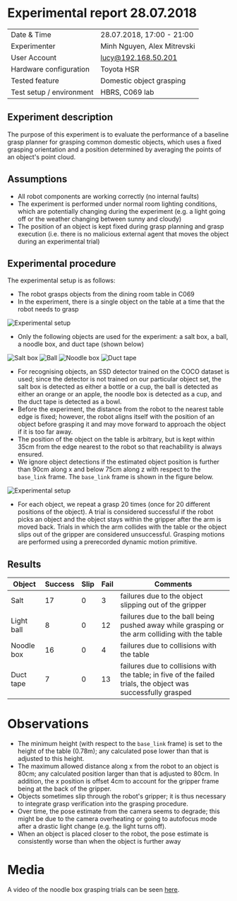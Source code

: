 # Experimental report 28.07.2018

|                                      |                                       |
|--------------------------------------|---------------------------------------|
| Date & Time                          | 28.07.2018, 17:00 - 21:00             |
| Experimenter                         | Minh Nguyen, Alex Mitrevski           |
| User Account                         | lucy@192.168.50.201                   |
| Hardware configuration               | Toyota HSR                            |
| Tested feature                       | Domestic object grasping              |
| Test setup / environment             | HBRS, C069 lab                        |

## Experiment description

The purpose of this experiment is to evaluate the performance of a baseline grasp planner for grasping common domestic objects, which uses a fixed grasping orientation and a position determined by averaging the points of an object's point cloud.

## Assumptions

* All robot components are working correctly (no internal faults)
* The experiment is performed under normal room lighting conditions, which are potentially changing during the experiment (e.g. a light going off or the weather changing between sunny and cloudy)
* The position of an object is kept fixed during grasp planning and grasp execution (i.e. there is no malicious external agent that moves the object during an experimental trial)

## Experimental procedure

The experimental setup is as follows:

* The robot grasps objects from the dining room table in C069
* In the experiment, there is a single object on the table at a time that the robot needs to grasp

![Experimental setup](../images/experimental_setup.jpg)

* Only the following objects are used for the experiment: a salt box, a ball, a noodle box, and duct tape (shown below)

![Salt box](../images/object_salt.jpg)
![Ball](../images/object_ball.jpg)
![Noodle box](../images/object_noodle_box.jpg)
![Duct tape](../images/object_duct_tape.jpg)

* For recognising objects, an SSD detector trained on the COCO dataset is used; since the detector is not trained on our particular object set, the salt box is detected as either a bottle or a cup, the ball is detected as either an orange or an apple, the noodle box is detected as a cup, and the duct tape is detected as a bowl.
* Before the experiment, the distance from the robot to the nearest table edge is fixed; however, the robot aligns itself with the position of an object before grasping it and may move forward to approach the object if it is too far away.
* The position of the object on the table is arbitrary, but is kept within 35cm from the edge nearest to the robot so that reachability is always ensured.
* We ignore object detections if the estimated object position is further than 90cm along x and below 75cm along z with respect to the `base_link` frame. The `base_link` frame is shown in the figure below.

![Experimental setup](../images/base_link_frame.png)

* For each object, we repeat a grasp 20 times (once for 20 different positions of the object). A trial is considered successful if the robot picks an object and the object stays within the gripper after the arm is moved back. Trials in which the arm collides with the table or the object slips out of the gripper are considered unsuccessful. Grasping motions are performed using a prerecorded dynamic motion primitive.

## Results

| Object      | Success   | Slip      | Fail      | Comments
|-------------|-----------|-----------|-----------|-------------------------------------------------------------|
| Salt        | 17        | 0         |  3        | failures due to the object slipping out of the gripper
| Light ball  |  8        | 0         | 12        | failures due to the ball being pushed away while grasping or the arm colliding with the table
| Noodle box  | 16        | 0         |  4        | failures due to collisions with the table
| Duct tape   |  7        | 0         | 13        | failures due to collisions with the table; in five of the failed trials, the object was successfully grasped

# Observations

* The minimum height (with respect to the `base_link` frame) is set to the height of the table (0.78m); any calculated pose lower than that is adjusted to this height.
* The maximum allowed distance along x from the robot to an object is 80cm; any calculated position larger than that is adjusted to 80cm. In addition, the x position is offset 4cm to account for the gripper frame being at the back of the gripper.
* Objects sometimes slip through the robot's gripper; it is thus necessary to integrate grasp verification into the grasping procedure.
* Over time, the pose estimate from the camera seems to degrade; this might be due to the camera overheating or going to autofocus mode after a drastic light change (e.g. the light turns off).
* When an object is placed closer to the robot, the pose estimate is consistently worse than when the object is further away

# Media

A video of the noodle box grasping trials can be seen [here](https://www.youtube.com/watch?v=OC7vttt4-Jo).
